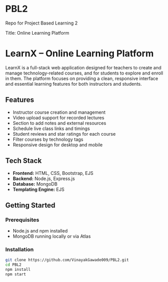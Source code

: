 # PBL2
Repo for Project Based Learning 2

Title: Online Learning Platform

# LearnX – Online Learning Platform

LearnX is a full-stack web application designed for teachers to create and manage technology-related courses, and for students to explore and enroll in them. The platform focuses on providing a clean, responsive interface and essential learning features for both instructors and students.

## Features

- Instructor course creation and management
- Video upload support for recorded lectures
- Section to add notes and external resources
- Schedule live class links and timings
- Student reviews and star ratings for each course
- Filter courses by technology tags
- Responsive design for desktop and mobile

## Tech Stack

- **Frontend:** HTML, CSS, Bootstrap, EJS
- **Backend:** Node.js, Express.js
- **Database:** MongoDB
- **Templating Engine:** EJS

## Getting Started

### Prerequisites

- Node.js and npm installed
- MongoDB running locally or via Atlas

### Installation

```bash
git clone https://github.com/VinayakGawade009/PBL2.git
cd PBL2
npm install
npm start
